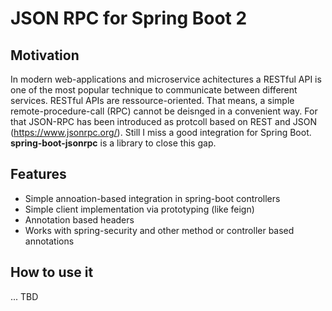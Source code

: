 # JSON RPC for Spring Boot 2

## Motivation
In modern web-applications and microservice achitectures a RESTful API is one of the most popular technique to communicate between different services. RESTful APIs are ressource-oriented. That means, a simple remote-procedure-call (RPC) cannot be deisnged in a convenient way. For that JSON-RPC has been introduced as protcoll based on REST and JSON (https://www.jsonrpc.org/). Still I miss a good integration for Spring Boot. **spring-boot-jsonrpc** is a library to close this gap.

## Features
* Simple annoation-based integration in spring-boot controllers
* Simple client implementation via prototyping (like feign)
* Annotation based headers
* Works with spring-security and other method or controller based annotations

## How to use it 

... TBD
